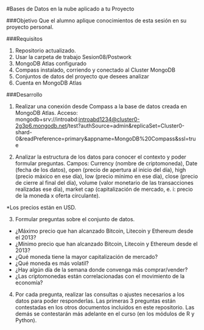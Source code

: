 #Bases de Datos en la nube aplicado a tu Proyecto

###Objetivo
Que el alumno aplique conocimientos de esta sesión en su proyecto personal. 

###Requisitos
1. Repositorio actualizado. 
2. Usar la carpeta de trabajo Sesion08/Postwork
3. MongoDB Atlas configurado
4. Compass instalado, corriendo y conectado al Cluster MongoDB
5. Conjuntos de datos del proyecto que desees analizar
6. Cuenta en MongoDB Atlas

###Desarrollo
1. Realizar una conexión desde Compass a la base de datos creada en MongoDB Atlas. 
Acceso: mongodb+srv://introabd:introabd1234@cluster0-2g3p6.mongodb.net/test?authSource=admin&replicaSet=Cluster0-shard-0&readPreference=primary&appname=MongoDB%20Compass&ssl=true

2. Analizar la estructura de los datos para conocer el contexto y poder formular preguntas. 
Campos: Currency (nombre de criptomoneda), Date (fecha de los datos), open (precio de apertura al inicio del día), high (precio máxico en ese día), low (precio mínimo en ese día),
close (precio de cierre al final del día), volume (valor monetario de las transacciones realizadas ese día), market cap (capitalización de mercado, e. i: precio de la moneda x oferta circulante). 

*Los precios están en USD. 

3. Formular preguntas sobre el conjunto de datos. 
- ¿Máximo precio que han alcanzado Bitcoin, Litecoin y Ethereum desde el 2013?
- ¿Mínimo precio que han alcanzado Bitcoin, Litecoin y Ethereum desde el 2013?
- ¿Qué moneda tiene la mayor capitalización de mercado?
- ¿Qué moneda es más volatil?
- ¿Hay algún día de la semana donde convenga más comprar/vender?
- ¿Las criptomonedas están correlacionadas con el movimiento de la economía?

4. Por cada pregunta, realizar las consultas o ajustes necesarios a los datos para poder responderlas. 
Las primeras 3 preguntas están contestadas en los otros documentos incluidos en este repositorio. 
Las demás se contestarán más adelante en el curso (en los módulos de R y Python).




